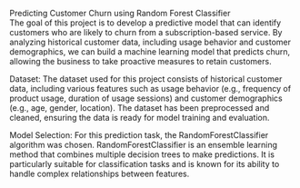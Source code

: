 Predicting Customer Churn using Random Forest Classifier  
The goal of this project is to develop a predictive model that can identify customers who are likely to churn from a subscription-based service.
By analyzing historical customer data, including usage behavior and customer demographics, we can build a machine learning model that predicts churn,
allowing the business to take proactive measures to retain customers.

Dataset:
The dataset used for this project consists of historical customer data, including various features such as usage behavior (e.g., frequency of product usage,
duration of usage sessions) and customer demographics (e.g., age, gender, location). The dataset has been preprocessed and cleaned, 
ensuring the data is ready for model training and evaluation.

Model Selection:
For this prediction task, the RandomForestClassifier algorithm was chosen. RandomForestClassifier is an ensemble learning method that combines multiple 
decision trees to make predictions. It is particularly suitable for classification tasks and is known for its ability to handle complex relationships between features.

